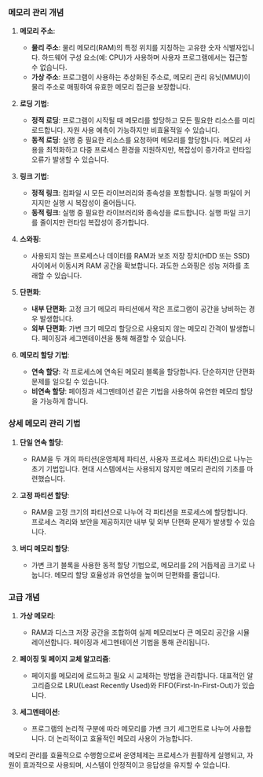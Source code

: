 ### 메모리 관리 개념

1. **메모리 주소**:
    
    - **물리 주소**: 물리 메모리(RAM)의 특정 위치를 지칭하는 고유한 숫자 식별자입니다. 하드웨어 구성 요소(예: CPU)가 사용하며 사용자 프로그램에서는 접근할 수 없습니다.
    - **가상 주소**: 프로그램이 사용하는 추상화된 주소로, 메모리 관리 유닛(MMU)이 물리 주소로 매핑하여 유효한 메모리 접근을 보장합니다.
2. **로딩 기법**:
    
    - **정적 로딩**: 프로그램이 시작될 때 메모리를 할당하고 모든 필요한 리소스를 미리 로드합니다. 자원 사용 예측이 가능하지만 비효율적일 수 있습니다.
    - **동적 로딩**: 실행 중 필요한 리소스를 요청하며 메모리를 할당합니다. 메모리 사용을 최적화하고 다중 프로세스 환경을 지원하지만, 복잡성이 증가하고 런타임 오류가 발생할 수 있습니다.
3. **링크 기법**:
    
    - **정적 링크**: 컴파일 시 모든 라이브러리와 종속성을 포함합니다. 실행 파일이 커지지만 실행 시 복잡성이 줄어듭니다.
    - **동적 링크**: 실행 중 필요한 라이브러리와 종속성을 로드합니다. 실행 파일 크기를 줄이지만 런타임 복잡성이 증가합니다.
4. **스와핑**:
    
    - 사용되지 않는 프로세스나 데이터를 RAM과 보조 저장 장치(HDD 또는 SSD) 사이에서 이동시켜 RAM 공간을 확보합니다. 과도한 스와핑은 성능 저하를 초래할 수 있습니다.
5. **단편화**:
    
    - **내부 단편화**: 고정 크기 메모리 파티션에서 작은 프로그램이 공간을 낭비하는 경우 발생합니다.
    - **외부 단편화**: 가변 크기 메모리 할당으로 사용되지 않는 메모리 간격이 발생합니다. 페이징과 세그멘테이션을 통해 해결할 수 있습니다.
6. **메모리 할당 기법**:
    
    - **연속 할당**: 각 프로세스에 연속된 메모리 블록을 할당합니다. 단순하지만 단편화 문제를 일으킬 수 있습니다.
    - **비연속 할당**: 페이징과 세그멘테이션 같은 기법을 사용하여 유연한 메모리 할당을 가능하게 합니다.

### 상세 메모리 관리 기법

1. **단일 연속 할당**:
    
    - RAM을 두 개의 파티션(운영체제 파티션, 사용자 프로세스 파티션)으로 나누는 초기 기법입니다. 현대 시스템에서는 사용되지 않지만 메모리 관리의 기초를 마련했습니다.
2. **고정 파티션 할당**:
    
    - RAM을 고정 크기의 파티션으로 나누어 각 파티션을 프로세스에 할당합니다. 프로세스 격리와 보안을 제공하지만 내부 및 외부 단편화 문제가 발생할 수 있습니다.
3. **버디 메모리 할당**:
    
    - 가변 크기 블록을 사용한 동적 할당 기법으로, 메모리를 2의 거듭제곱 크기로 나눕니다. 메모리 할당 효율성과 유연성을 높이며 단편화를 줄입니다.

### 고급 개념

1. **가상 메모리**:
    
    - RAM과 디스크 저장 공간을 조합하여 실제 메모리보다 큰 메모리 공간을 시뮬레이션합니다. 페이징과 세그멘테이션 기법을 통해 관리됩니다.
2. **페이징 및 페이지 교체 알고리즘**:
    
    - 페이지를 메모리에 로드하고 필요 시 교체하는 방법을 관리합니다. 대표적인 알고리즘으로 LRU(Least Recently Used)와 FIFO(First-In-First-Out)가 있습니다.
3. **세그멘테이션**:
    
    - 프로그램의 논리적 구분에 따라 메모리를 가변 크기 세그먼트로 나누어 사용합니다. 더 논리적이고 효율적인 메모리 사용이 가능합니다.

메모리 관리를 효율적으로 수행함으로써 운영체제는 프로세스가 원활하게 실행되고, 자원이 효과적으로 사용되며, 시스템이 안정적이고 응답성을 유지할 수 있습니다.